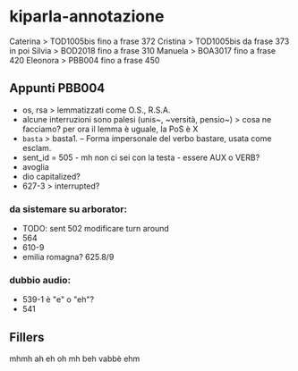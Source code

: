 # kiparla-annotazione

Caterina > TOD1005bis fino a frase 372
Cristina > TOD1005bis da frase 373 in poi
Silvia > BOD2018 fino a frase 310
Manuela > BOA3017 fino a frase 420
Eleonora > PBB004 fino a frase 450


## Appunti PBB004
* os, rsa > lemmatizzati come O.S., R.S.A.
* alcune interruzioni sono palesi (unis~, ~versità, pensio~) > cosa ne facciamo? per ora il lemma è uguale, la PoS è X
* `basta` > basta1. – Forma impersonale del verbo bastare, usata come esclam.
* sent_id = 505 - mh non ci sei con la testa - essere AUX o VERB?
* avoglia
* dio capitalized?
* 627-3 > interrupted?

### da sistemare su arborator:
* TODO: sent 502 modificare turn around
* 564
* 610-9
* emilia romagna? 625.8/9


### dubbio audio:
* 539-1 è "e" o "eh"?
* 541



## Fillers
mhmh
ah
eh
oh
mh
beh
vabbè
ehm